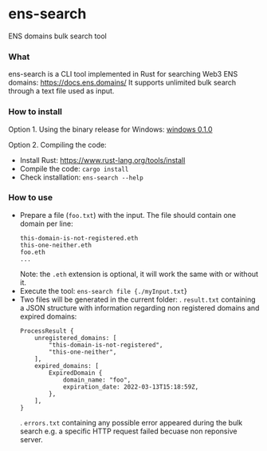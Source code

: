 # ens-search
ENS domains bulk search tool

### What

ens-search is a CLI tool implemented in Rust for searching Web3 ENS domains: https://docs.ens.domains/
It supports unlimited bulk search through a text file used as input.

### How to install

Option 1. Using the binary release for Windows: [windows 0.1.0](https://github.com/jero-at-github/ens-search/raw/main/releases/windows/0.1.0/ens-search.exe)

Option 2. Compiling the code: 
- Install Rust: https://www.rust-lang.org/tools/install
- Compile the code: `cargo install`
- Check installation: `ens-search --help`
 
### How to use 
- Prepare a file (`foo.txt`) with the input. The file should contain one domain per line:
    ```
    this-domain-is-not-registered.eth
    this-one-neither.eth
    foo.eth
    ...
    ```
    Note: the `.eth` extension is optional, it will work the same with or without it.
- Execute the tool: `ens-search file {./myInput.txt`}
- Two files will be generated in the current folder:
. `result.txt` containing a JSON structure with information regarding non registered domains and expired domains: 
    ```
    ProcessResult {
        unregistered_domains: [
            "this-domain-is-not-registered",
            "this-one-neither",
        ],
        expired_domains: [
            ExpiredDomain {
                domain_name: "foo",
                expiration_date: 2022-03-13T15:18:59Z,
            },
        ],
    }
    ```
    . `errors.txt` containing any possible error appeared during the bulk search e.g. a specific HTTP request failed becuase non reponsive server.
